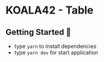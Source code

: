 # KOALA42 - Table

## Getting Started 🚀
- type `yarn` to install dependencies
- type `yarn dev` for start application